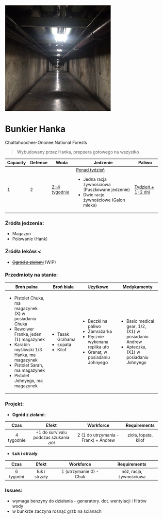 <p><img src="media/bunkier_hanka.png"></img></p>

# Bunkier Hanka

<a data-path="Rejony/Chattahoochee-Ononee National Forests.md">Chattahoochee-Ononee National Forests</a>

> Wybudowany przez Hanka, preppera gotowego na wszystko

<table style="width: 100%">
  <thead>
      <th>Capacity</th>
      <th>Defence</th>
      <th>Woda</th>
      <th>Jedzenie</th>
      <th>Paliwo</th>
    </tr>
  </thead>
  <tbody>
    <tr>
      <td>1</td>
      <td>2</td>
      <td>
        <u>2-4 tygodnie</u>
      </td>
      <td>
        <u>Ponad tydzień</u>
        <ul>
          <li>Jedna racja żywnościowa (Puszkowane jedzenie)</li>
          <li>Dwie racje żywnościowe (Galon mleka)</li>
        </ul>
      </td>
      <td>
        <u>Tydzień + 1-2 dni</u>
      </td>
    </tr>
  </tbody>
</table>

### Źródła jedzenia:

- Magazyn
- Polowanie (<a data-path="Grupa/Hank.md">Hank</a>)

### Źródła leków:<

- <del><a href="#projects-herbs">Ogród z ziołami</a></del> (WIP)

### Przedmioty na stanie:

<table>
  <thead>
    <tr>
      <th>Broń palna</th>
      <th>Broń biała</th>
      <th>Użytkowe</th>
      <th>Medykamenty</th>
    </tr>
  </thead>
  <tbody>
    <tr>
      <td>
        <ul>
          <li>Pistolet <a data-path="Grupa/Chuk.md">Chuka</a>, ma magazynek. (X) w posiadaniu Chuka</li>
          <li>Rewolwer <a data-path="Grupa/Frank.md">Franka</a>, jeden (1) magazynek</li>
          <li>Karabin myśliwski 1/3 <a data-path="Grupa/Hank.md">Hanka</a>, ma magazynek</li>
          <li>Pistolet <a data-path="Grupa/Sarah.md">Sarah</a>, ma magazynek</li>
          <li>Pistolet <a data-path="Grupa/Johny.md">Johnyego</a>, ma magazynek</li>
        </ul>
      </td>
      <td>
        <ul>
          <li>Tasak <a data-path="Grupa/Graham.md">Grahama</a></li>
          <li>Łopata</li>
          <li>Kilof</li>
        </ul>
      </td>
      <td>
        <ul>
          <li>Beczki na paliwo</li>
          <li>Zamrażarka</li>
          <li>Ręcznie wykonana replika ufo</li>
          <li>Granat, w posiadaniu <a data-path="Grupa/Johny.md">Johnyego</a></li>
        </ul>
      </td>
      <td>
        <ul>
          <li>Basic medical gear, 1/2, (X1) w posiadaniu <a data-path="Grupa/Andrew.md">Andrew</a></li>
          <li>Apteczka, (X1) w posiadaniu <a data-path="Grupa/Johny.md">Johnyego</a></li>
        </ul>
      </td>
    </tr>
  </tbody>
</table>

### Projekt:

- <strong id="projects-herbs">Ogród z ziołami</strong>:

<table style="width: 100%; text-align: center;">
  <thead>
    <tr>
      <th>Czas</th>
      <th>Efekt</th>
      <th>Workforce</th>
      <th>Requirements</th>
    </tr>
  </thead>
  <tbody>
    <tr>
      <td>4 tygodnie</td>
      <td>+1 do survivalu podczas szukania ziół</td>
      <td>2 (1 do utrzymania - <a data-path="Grupa/Frank.md">Frank</a>) + <a data-path="Grupa/Andrew.md">Andrew</a></td>
      <td>zioła, łopata, kilof</td>
    </tr>
  </tbody>
</table>



- **Łuk i strzały**:

<table style="width: 100%; text-align: center;">
  <thead>
    <tr>
      <th>Czas</th>
      <th>Efekt</th>
      <th>Workforce</th>
      <th>Requirements</th>
    </tr>
  </thead>
  <tbody>
    <tr>
      <td>6 tygodni</td>
      <td>łuk i strzały</td>
      <td>1 (utrzymanie 0) - <a data-path="Grupa/Chuk.md">Chuk</a></td>
      <td>nóż, racja, żywnościowa</td>
    </tr>
  </tbody>
</table>


### Issues:

- wymaga benzyny do działania - generatory. dot. wentylacji i filtrów wody
- w bunkrze zaczyna rosnąć grzb na ścianach
